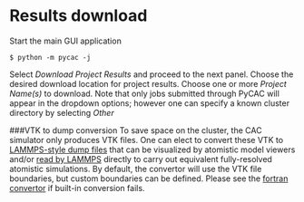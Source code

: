 # Results download

Start the main GUI application
```
$ python -m pycac -j
```
Select *Download Project Results* and proceed to the next panel. Choose the desired download location for project results. 
Choose one or more *Project Name(s)* to download. Note that only jobs submitted through PyCAC will appear in the dropdown options; however one can specify a known cluster directory by selecting *Other*

###VTK to dump conversion
To save space on the cluster, the CAC simulator only produces VTK files. One can elect to convert these VTK to [LAMMPS-style dump files](http://lammps.sandia.gov/doc/dump.html) that can be visualized by atomistic model viewers and/or [read by LAMMPS](http://lammps.sandia.gov/doc/read_dump.html) directly to carry out equivalent fully-resolved atomistic simulations. By default, the convertor will use the VTK file boundaries, but custom boundaries can be defined. Please see the [fortran convertor](../chapter-6/analyzer.md) if built-in conversion fails.